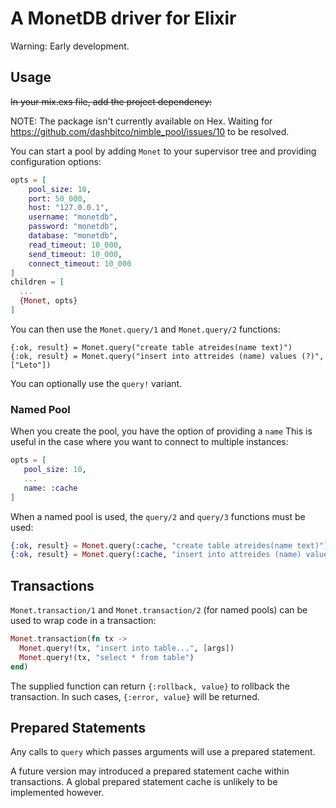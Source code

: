 # A MonetDB driver for Elixir

Warning: Early development.

## Usage

~~In your mix.exs file, add the project dependency:~~

NOTE: The package isn't currently available on Hex. Waiting for https://github.com/dashbitco/nimble_pool/issues/10 to be resolved.

You can start a pool by adding `Monet` to your supervisor tree and providing configuration options:

```elixir
opts = [
    pool_size: 10,
    port: 50_000,
    host: "127.0.0.1",
    username: "monetdb",
    password: "monetdb",
    database: "monetdb",
    read_timeout: 10_000,
    send_timeout: 10_000,
    connect_timeout: 10_000
]
children = [
  ...
  {Monet, opts} 
]
```

You can then use the `Monet.query/1` and `Monet.query/2` functions:

```
{:ok, result} = Monet.query("create table atreides(name text)")
{:ok, result} = Monet.query("insert into attreides (name) values (?)", ["Leto"])
```

You can optionally use the `query!` variant.

### Named Pool
When you create the pool, you have the option of providing a `name` This is useful in the case where you want to connect to multiple instances:

 ```elixir
 opts = [
    pool_size: 10,
    ...
    name: :cache
]
```

When a named pool is used, the `query/2` and `query/3` functions must be used:

```elixir
{:ok, result} = Monet.query(:cache, "create table atreides(name text)")
{:ok, result} = Monet.query(:cache, "insert into attreides (name) values (?)", ["Paul"])
```

## Transactions

`Monet.transaction/1` and `Monet.transaction/2` (for named pools) can be used to wrap code in a transaction:

```elixir
Monet.transaction(fn tx ->
  Monet.query!(tx, "insert into table...", [args])
  Monet.query!(tx, "select * from table")
end)
```

The supplied function can return `{:rollback, value}` to rollback the transaction. In such cases, `{:error, value}` will be returned.

## Prepared Statements
Any calls to `query` which passes arguments will use a prepared statement.

A future version may introduced a prepared statement cache within transactions. A global prepared statement cache is unlikely to be implemented however.
